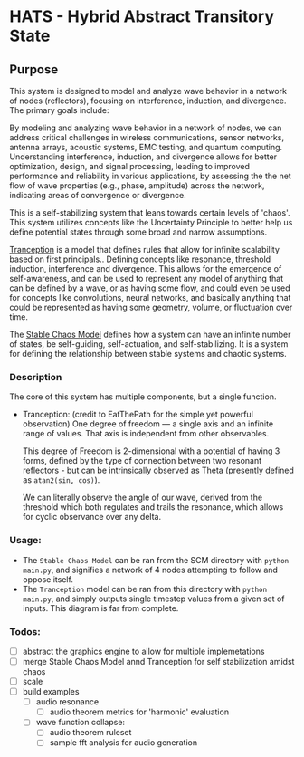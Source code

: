 # HATS - Hybrid Abstract Transitory State
## Purpose
This system is designed to model and analyze wave behavior in a network of nodes (reflectors), focusing on interference, induction, and divergence. The primary goals include:

By modeling and analyzing wave behavior in a network of nodes, we can address critical challenges in wireless communications, sensor networks, antenna arrays, acoustic systems, EMC testing, and quantum computing. Understanding interference, induction, and divergence allows for better optimization, design, and signal processing, leading to improved performance and reliability in various applications, by assessing the the net flow of wave properties (e.g., phase, amplitude) across the network, indicating areas of convergence or divergence.

This is a self-stabilizing system that leans towards certain levels of 'chaos'. This system utilizes concepts like the Uncertainty Principle to better help us define potential states through some broad and narrow assumptions.

[Tranception](https://github.com/BigStickStudio/StableChaos/tree/main/Tranception) is a model that defines rules that allow for infinite scalability based on first principals.. Defining concepts like resonance, threshold induction, interference and divergence. This allows for the emergence of self-awareness, and can be used to represent any model of anything that can be defined by a wave, or as having some flow, and could even be used for concepts like convolutions, neural networks, and basically anything that could be represented as having some geometry, volume, or fluctuation over time.

 The [Stable Chaos Model](https://github.com/BigStickStudio/StableChaos/tree/main/Stable%20Chaos%20Model) defines how a system can have an infinite number of states, be self-guiding, self-actuation, and self-stabilizing. It is a system for defining the relationship between stable systems and chaotic systems.

### Description
The core of this system has multiple components, but a single function.
 - Tranception:
    (credit to EatThePath for the simple yet powerful observation)
    One degree of freedom — a single axis and an infinite range of values.  That axis is independent from other observables. 
    
    This degree of Freedom is 2-dimensional with a potential of having 3 forms, defined by the type of connection between two resonant reflectors - but can be intrinsically observed as Theta (presently defined as `atan2(sin, cos)`). 

    We can literally observe the angle of our wave, derived from the threshold which both regulates and trails the resonance, which allows for cyclic observance over any delta.

### Usage:
 - The `Stable Chaos Model` can be ran from the SCM directory with `python main.py`, and signifies a network of 4 nodes attempting to follow and oppose itself.
 - The `Tranception` model can be ran from this directory with `python main.py`, and simply outputs single timestep values from a given set of inputs. This diagram is far from complete.

### Todos:
 - [ ] abstract the graphics engine to allow for multiple implemetations
 - [ ] merge Stable Chaos Model annd Tranception for self stabilization amidst chaos
 - [ ] scale
 - [ ] build examples
    - [ ] audio resonance
        - [ ] audio theorem metrics for 'harmonic' evaluation
    - [ ] wave function collapse:
        - [ ] audio theorem ruleset
        - [ ] sample fft analysis for audio generation
